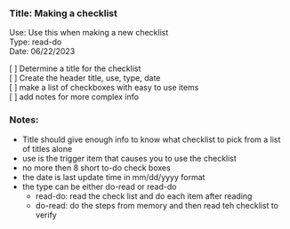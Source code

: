 ### Title: Making a checklist
Use: Use this when making a new checklist<br>
Type: read-do<br>
Date: 06/22/2023<br>

[ ] Determine a title for the checklist<br>
[ ] Create the header title, use, type, date<br>
[ ] make a list of checkboxes with easy to use items<br>
[ ] add notes for more complex info<br>

### Notes:
* Title should give enough info to know what checklist to pick from a list of titles alone
* use is the trigger item that causes you to use the checklist
* no more then 8 short to-do check boxes
* the date is last update time in mm/dd/yyyy format
* the type can be either do-read or read-do
  - read-do: read the check list and do each item after reading
  - do-read: do the steps from memory and then read teh checklist to verify
